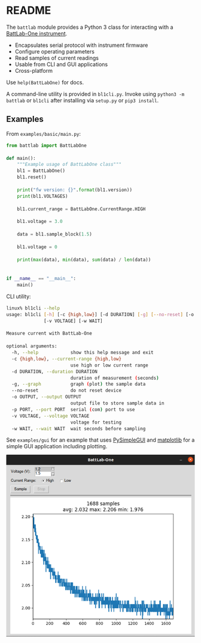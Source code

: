 # README

The `battlab` module provides a Python 3 class for interacting with a [BattLab-One instrument](https://bluebird-labs.com/).

* Encapsulates serial protocol with instrument firmware
* Configure operating parameters
* Read samples of current readings
* Usable from CLI and GUI applications
* Cross-platform

Use `help(BattLabOne)` for docs.

A command-line utility is provided in `bl1cli.py`. Invoke using `python3 -m battlab` or `bl1cli` after installing via `setup.py` or `pip3 install`.

## Examples

From `examples/basic/main.py`:

``` python
from battlab import BattLabOne

def main():
    """Example usage of BattLabOne class"""
    bl1 = BattLabOne()
    bl1.reset()

    print("fw version: {}".format(bl1.version))
    print(bl1.VOLTAGES)

    bl1.current_range = BattLabOne.CurrentRange.HIGH

    bl1.voltage = 3.0

    data = bl1.sample_block(1.5)

    bl1.voltage = 0

    print(max(data), min(data), sum(data) / len(data))


if __name__ == "__main__":
    main()

```

CLI utility:

``` bash
linux% bl1cli --help
usage: bl1cli [-h] [-c {high,low}] [-d DURATION] [-g] [--no-reset] [-o OUTPUT] [-p PORT]
              [-v VOLTAGE] [-w WAIT]

Measure current with BattLab-One

optional arguments:
  -h, --help            show this help message and exit
  -c {high,low}, --current-range {high,low}
                        use high or low current range
  -d DURATION, --duration DURATION
                        duration of measurement (seconds)
  -g, --graph           graph (plot) the sample data
  --no-reset            do not reset device
  -o OUTPUT, --output OUTPUT
                        output file to store sample data in
  -p PORT, --port PORT  serial (com) port to use
  -v VOLTAGE, --voltage VOLTAGE
                        voltage for testing
  -w WAIT, --wait WAIT  wait seconds before sampling
```

See `examples/gui` for an example that uses [PySimpleGUI](https://pysimplegui.readthedocs.io/en/latest) and [matplotlib](https://matplotlib.org) for a simple GUI application including plotting.

![BattLab-One GUI Example](bl1gui.png)
